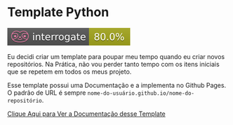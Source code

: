 # Template Python

![Interrogate](docs/assets/interrogate_badge.svg)

Eu decidi criar um template para poupar meu tempo quando eu criar novos repositórios. Na Prática, não vou perder tanto tempo com os itens iniciais que se repetem em todos os meus projeto.

Esse template possui uma Documentação e a implementa no Github Pages. O padrão de URL é sempre `nome-do-usuário.github.io/nome-do-repositório`.

[Clique Aqui para Ver a Documentação desse Template](https://rikemorais.github.io/rikemorais.template.python/)
